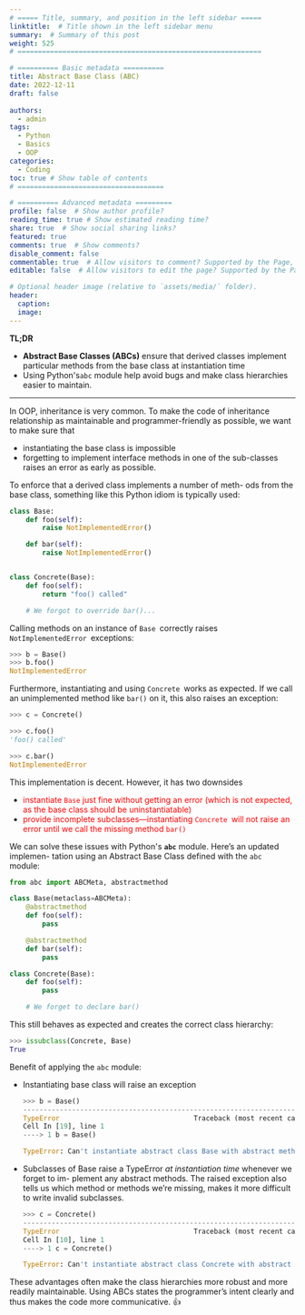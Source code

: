 ```yaml
---
# ===== Title, summary, and position in the left sidebar =====
linktitle:  # Title shown in the left sidebar menu
summary:  # Summary of this post
weight: 525
# ============================================================

# ========== Basic metadata ==========
title: Abstract Base Class (ABC)
date: 2022-12-11
draft: false
 
authors:
  - admin
tags:
  - Python
  - Basics
  - OOP
categories:
  - Coding
toc: true # Show table of contents
# ====================================

# ========== Advanced metadata =========
profile: false  # Show author profile?
reading_time: true # Show estimated reading time?
share: true  # Show social sharing links?
featured: true
comments: true  # Show comments?
disable_comment: false
commentable: true  # Allow visitors to comment? Supported by the Page, Post, and Book content types.
editable: false  # Allow visitors to edit the page? Supported by the Page, Post, and Book content types.

# Optional header image (relative to `assets/media/` folder).
header:
  caption: 
  image:  
---
```


**TL;DR**

- **Abstract Base Classes (ABCs)** ensure that derived classes implement particular methods from the base class at instantiation time
- Using Python's`abc` module help avoid bugs and make class hierarchies easier to maintain.

------

In OOP, inheritance is very common. To make the code of inheritance relationship as maintainable and programmer-friendly as possible, we want to make sure that

- instantiating the base class is impossible
- forgetting to implement interface methods in one of the sub-classes raises an error as early as possible.

To enforce that a derived class implements a number of meth- ods from the base class, something like this Python idiom is typically used:

```python
class Base:
    def foo(self):
        raise NotImplementedError()

    def bar(self):
        raise NotImplementedError()


class Concrete(Base):
    def foo(self):
        return "foo() called"

    # We forgot to override bar()...
```

Calling methods on an instance of `Base `correctly raises `NotImplementedError `exceptions:

```python
>>> b = Base()
>>> b.foo() 
NotImplementedError
```

Furthermore, instantiating and using `Concrete `works as expected. If we call an unimplemented method like `bar()` on it, this also raises an exception:

```python
>>> c = Concrete() 

>>> c.foo()
'foo() called'

>>> c.bar() 
NotImplementedError
```

This implementation is decent. However, it has two downsides

- <span style="color: Red">instantiate `Base` just fine without getting an error (which is not expected, as the base class should be uninstantiatable)</span>
- <span style="color: Red">provide incomplete subclasses—instantiating `Concrete `will not raise an error until we call the missing method `bar()`</span>

We can solve these issues with Python's **`abc`** module. Here’s an updated implemen- tation using an Abstract Base Class defined with the `abc `module:

```python
from abc import ABCMeta, abstractmethod

class Base(metaclass=ABCMeta):
    @abstractmethod
    def foo(self):
        pass

    @abstractmethod
    def bar(self):
        pass
```

```python
class Concrete(Base):
    def foo(self):
        pass

    # We forget to declare bar()
```

This still behaves as expected and creates the correct class hierarchy:

```python
>>> issubclass(Concrete, Base)
True
```

Benefit of applying the `abc` module:

- Instantiating base class will raise an exception

  ```python
  >>> b = Base()
  ---------------------------------------------------------------------------
  TypeError                                 Traceback (most recent call last)
  Cell In [19], line 1
  ----> 1 b = Base()
  
  TypeError: Can't instantiate abstract class Base with abstract methods bar, foo
  ```

- Subclasses of Base raise a TypeError *at instantiation time* whenever we forget to im- plement any abstract methods. The raised exception also tells us which method or methods we’re missing, makes it more difficult to write invalid subclasses.

  ```python
  >>> c = Concrete()
  ---------------------------------------------------------------------------
  TypeError                                 Traceback (most recent call last)
  Cell In [10], line 1
  ----> 1 c = Concrete()
  
  TypeError: Can't instantiate abstract class Concrete with abstract method bar
  ```

  

These advantages often make the class hierarchies more robust and more readily maintainable. Using ABCs states the programmer’s intent clearly and thus makes the code more communicative. 👍